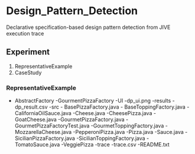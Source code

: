 # Design_Pattern_Detection
Declarative specification-based design pattern detection from JIVE execution trace
## Experiment
1. RepresentativeExample
2. CaseStudy

### RepresentativeExample
- AbstractFactory
    -GourmentPizzaFactory
       -UI
        -dp_ui.png
      -results
        -dp_result.csv
      -src
        - BasePizzaFactory.java
        - BaseToppingFactory.java
        -CaliforniaOilSauce.java
        -Cheese.java
        -CheesePizza.java
        -GoatCheese.java
        -GourmetPizzaFactory.java
        -GourmetPizzaFactoryTest.java
        -GourmetToppingFactory.java
        -MozzarellaCheese.java
        -PepperoniPizza.java
        -Pizza.java
        -Sauce.java
        -SicilianPizzaFactory.java
        -SicilianToppingFactory.java
        -TomatoSauce.java
        -VeggiePizza
     -trace
        -trace.csv
     -README.txt
   
